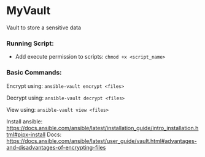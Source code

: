 # MyVault
Vault to store a sensitive data

### Running Script:
 - Add execute permission to scripts: `chmod +x <script_name> `

### Basic Commands:
Encrypt using: `ansible-vault encrypt <files>`

Decrypt using: `ansible-vault decrypt <files>`

View using: `ansible-vault view <files>`

Install ansible: https://docs.ansible.com/ansible/latest/installation_guide/intro_installation.html#pipx-install
Docs: https://docs.ansible.com/ansible/latest/user_guide/vault.html#advantages-and-disadvantages-of-encrypting-files
